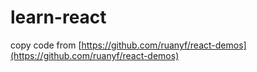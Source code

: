 # learn-react
copy code from [https://github.com/ruanyf/react-demos](https://github.com/ruanyf/react-demos)
